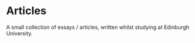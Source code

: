 # Articles
A small collection of essays / articles, written whilst studying at Edinburgh University.
